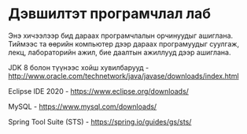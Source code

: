 # Дэвшилтэт програмчлал лаб

Энэ хичээлээр бид дараах програмчлалын орчинуудыг ашиглана. Тиймээс та өөрийн компьютер дээр дараах програмуудыг суулгаж, лекц, лабораторийн ажил, бие даалтын ажиллууд дээр ашиглана. 

JDK 8 болон түүнээс хойш хувилбарууд - http://www.oracle.com/technetwork/java/javase/downloads/index.html

Eclipse IDE 2020  - https://www.eclipse.org/downloads/

MySQL - https://www.mysql.com/downloads/

Spring Tool Suite (STS) - https://spring.io/guides/gs/sts/

